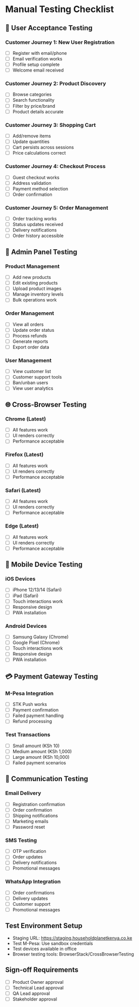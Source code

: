 # Manual Testing Checklist

## 👥 User Acceptance Testing

### Customer Journey 1: New User Registration
- [ ] Register with email/phone
- [ ] Email verification works
- [ ] Profile setup complete
- [ ] Welcome email received

### Customer Journey 2: Product Discovery
- [ ] Browse categories
- [ ] Search functionality
- [ ] Filter by price/brand
- [ ] Product details accurate

### Customer Journey 3: Shopping Cart
- [ ] Add/remove items
- [ ] Update quantities
- [ ] Cart persists across sessions
- [ ] Price calculations correct

### Customer Journey 4: Checkout Process
- [ ] Guest checkout works
- [ ] Address validation
- [ ] Payment method selection
- [ ] Order confirmation

### Customer Journey 5: Order Management
- [ ] Order tracking works
- [ ] Status updates received
- [ ] Delivery notifications
- [ ] Order history accessible

## 🔧 Admin Panel Testing

### Product Management
- [ ] Add new products
- [ ] Edit existing products
- [ ] Upload product images
- [ ] Manage inventory levels
- [ ] Bulk operations work

### Order Management
- [ ] View all orders
- [ ] Update order status
- [ ] Process refunds
- [ ] Generate reports
- [ ] Export order data

### User Management
- [ ] View customer list
- [ ] Customer support tools
- [ ] Ban/unban users
- [ ] View user analytics

## 🌐 Cross-Browser Testing

### Chrome (Latest)
- [ ] All features work
- [ ] UI renders correctly
- [ ] Performance acceptable

### Firefox (Latest)
- [ ] All features work
- [ ] UI renders correctly
- [ ] Performance acceptable

### Safari (Latest)
- [ ] All features work
- [ ] UI renders correctly
- [ ] Performance acceptable

### Edge (Latest)
- [ ] All features work
- [ ] UI renders correctly
- [ ] Performance acceptable

## 📱 Mobile Device Testing

### iOS Devices
- [ ] iPhone 12/13/14 (Safari)
- [ ] iPad (Safari)
- [ ] Touch interactions work
- [ ] Responsive design
- [ ] PWA installation

### Android Devices
- [ ] Samsung Galaxy (Chrome)
- [ ] Google Pixel (Chrome)
- [ ] Touch interactions work
- [ ] Responsive design
- [ ] PWA installation

## 💳 Payment Gateway Testing

### M-Pesa Integration
- [ ] STK Push works
- [ ] Payment confirmation
- [ ] Failed payment handling
- [ ] Refund processing

### Test Transactions
- [ ] Small amount (KSh 10)
- [ ] Medium amount (KSh 1,000)
- [ ] Large amount (KSh 10,000)
- [ ] Failed payment scenarios

## 📧 Communication Testing

### Email Delivery
- [ ] Registration confirmation
- [ ] Order confirmation
- [ ] Shipping notifications
- [ ] Marketing emails
- [ ] Password reset

### SMS Testing
- [ ] OTP verification
- [ ] Order updates
- [ ] Delivery notifications
- [ ] Promotional messages

### WhatsApp Integration
- [ ] Order confirmations
- [ ] Delivery updates
- [ ] Customer support
- [ ] Promotional messages

## Test Environment Setup
- Staging URL: https://staging.householdplanetkenya.co.ke
- Test M-Pesa: Use sandbox credentials
- Test devices available in office
- Browser testing tools: BrowserStack/CrossBrowserTesting

## Sign-off Requirements
- [ ] Product Owner approval
- [ ] Technical Lead approval
- [ ] QA Lead approval
- [ ] Stakeholder approval